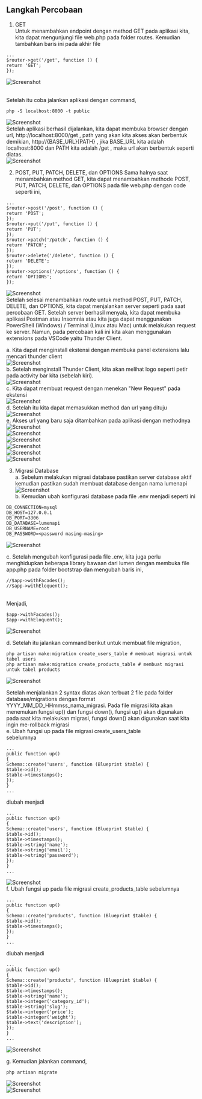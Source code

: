 ## Langkah Percobaan 
1. GET <br>
Untuk menambahkan endpoint dengan method GET pada aplikasi kita, kita dapat mengunjungi file web.php pada folder routes. Kemudian tambahkan baris ini pada akhir file <br>

```
...
$router->get('/get', function () {
return 'GET';
});
```
 ![Screenshot](../Screenshot4/2.png) <br>

<br>
Setelah itu coba jalankan aplikasi dengan command,<br>

```
php -S localhost:8000 -t public
```
![Screenshot](../Screenshot4/3.png) <br>
Setelah aplikasi berhasil dijalankan, kita dapat membuka browser dengan url,
http://localhost:8000/get , path yang akan kita akses akan berbentuk demikian,
http://{BASE_URL}{PATH} , jika BASE_URL kita adalah localhost:8000 dan PATH kita
adalah /get , maka url akan berbentuk seperti diatas. 
<br>
![Screenshot](../Screenshot4/1.png) <br>

2. POST, PUT, PATCH, DELETE, dan OPTIONS
Sama halnya saat menambahkan method GET, kita dapat menambahkan methode
POST, PUT, PATCH, DELETE, dan OPTIONS pada file web.php dengan code seperti
ini, <br>

```
...
$router->post('/post', function () {
return 'POST';
});
$router->put('/put', function () {
return 'PUT';
});
$router->patch('/patch', function () {
return 'PATCH';
});
$router->delete('/delete', function () {
return 'DELETE';
});
$router->options('/options', function () {
return 'OPTIONS';
});
```

![Screenshot](../Screenshot4/4.png) 
<br>
Setelah selesai menambahkan route untuk method POST, PUT, PATCH, DELETE, dan
OPTIONS, kita dapat menjalankan server seperti pada saat percobaan GET. Setelah
server berhasil menyala, kita dapat membuka aplikasi Postman atau Insomnia atau kita
juga dapat menggunakan PowerShell (Windows) / Terminal (Linux atau Mac) untuk
melakukan request ke server. Namun, pada percobaan kali ini kita akan menggunakan
extensions pada VSCode yaitu Thunder Client. <br>

a. Kita dapat menginstall ekstensi dengan membuka panel extensions lalu mencari
thunder client <br>
![Screenshot](../Screenshot4/5.png) <br>
b. Setelah menginstall Thunder Client, kita akan melihat logo seperti petir pada
activity bar kita (sebelah kiri). <br>
![Screenshot](../Screenshot4/8.png) <br>
c. Kita dapat membuat request dengan menekan "New Request" pada ekstensi <br>
![Screenshot](../Screenshot4/7.png) <br>
d. Setelah itu kita dapat memasukkan method dan url yang dituju <br>
![Screenshot](../Screenshot4/22.png) <br>
e. Akses url yang baru saja ditambahkan pada aplikasi dengan methodnya <br>
![Screenshot](../Screenshot4/9.png) <br>
![Screenshot](../Screenshot4/10.png) <br>
![Screenshot](../Screenshot4/11.png) <br>
![Screenshot](../Screenshot4/12.png) <br>
![Screenshot](../Screenshot4/13.png) <br>
![Screenshot](../Screenshot4/14.png) <br>

3. Migrasi Database <br>
a. Sebelum melakukan migrasi database pastikan server database aktif kemudian
pastikan sudah membuat database dengan nama lumenapi <br>
![Screenshot](../Screenshot4/23.png) <br>
b. Kemudian ubah konfigurasi database pada file .env menjadi seperti ini <br>

```
DB_CONNECTION=mysql
DB_HOST=127.0.0.1
DB_PORT=3306
DB_DATABASE=lumenapi
DB_USERNAME=root
DB_PASSWORD=<password masing-masing>
```
![Screenshot](../Screenshot4/16.png) <br>

c. Setelah mengubah konfigurasi pada file .env, kita juga perlu menghidupkan
beberapa library bawaan dari lumen dengan membuka file app.php pada folder
bootstrap dan mengubah baris ini, <br>

```
//$app->withFacades();
//$app->withEloquent();
```
<br>
Menjadi, <br>

```
$app->withFacades();
$app->withEloquent();
```
![Screenshot](../Screenshot4/15.png) <br>

d. Setelah itu jalankan command berikut untuk membuat file migration, <br>
```
php artisan make:migration create_users_table # membuat migrasi untuk tabel users
php artisan make:migration create_products_table # membuat migrasi untuk tabel products
```
![Screenshot](../Screenshot4/19.png) <br>

Setelah menjalankan 2 syntax diatas akan terbuat 2 file pada folder
database/migrations dengan format YYYY_MM_DD_HHmmss_nama_migrasi. Pada
file migrasi kita akan menemukan fungsi up() dan fungsi down(), fungsi up() akan
digunakan pada saat kita melakukan migrasi, fungsi down() akan digunakan saat
kita ingin me-rollback migrasi <br>
e. Ubah fungsi up pada file migrasi create_users_table <br>
sebelumnya
```
...
public function up()
{
Schema::create('users', function (Blueprint $table) {
$table->id();
$table->timestamps();
});
}
...
```
diubah menjadi
```
...
public function up()
{
Schema::create('users', function (Blueprint $table) {
$table->id();
$table->timestamps();
$table->string('name');
$table->string('email');
$table->string('password');
});
}
...
```

![Screenshot](../Screenshot4/18.png) <br>
f. Ubah fungsi up pada file migrasi create_products_table sebelumnya <br>
```
...
public function up()
{
Schema::create('products', function (Blueprint $table) {
$table->id();
$table->timestamps();
});
}
...
```
 diubah menjadi <br>
```
...
public function up()
{
Schema::create('products', function (Blueprint $table) {
$table->id();
$table->timestamps(); 
$table->string('name');
$table->integer('category_id');
$table->string('slug');
$table->integer('price');
$table->integer('weight');
$table->text('description');
});
}
...
```

![Screenshot](../Screenshot4/17.png) <br>

g. Kemudian jalankan command, <br>

```
php artisan migrate
```
![Screenshot](../Screenshot4/20.png) <br>
![Screenshot](../Screenshot4/21.png) <br>

